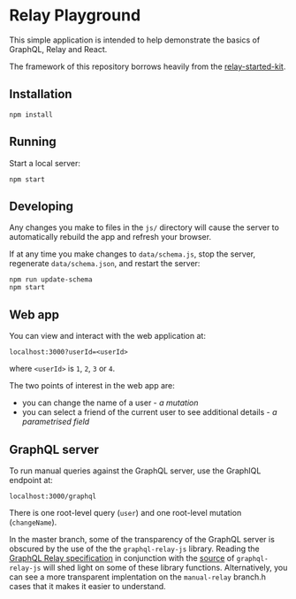# Relay Playground

This simple application is intended to help demonstrate the basics of GraphQL, Relay and React.

The framework of this repository borrows heavily from the [relay-started-kit](https://github.com/relayjs/relay-starter-kit/tree/master/data).

## Installation

```
npm install
```

## Running

Start a local server:

```
npm start
```

## Developing

Any changes you make to files in the `js/` directory will cause the server to
automatically rebuild the app and refresh your browser.

If at any time you make changes to `data/schema.js`, stop the server,
regenerate `data/schema.json`, and restart the server:

```
npm run update-schema
npm start
```

## Web app

You can view and interact with the web application at:

```
localhost:3000?userId=<userId>
```
where `<userId>` is `1`, `2`, `3` or `4`.

The two points of interest in the web app are:
* you can change the name of a user - _a mutation_
* you can select a friend of the current user to see additional details - _a parametrised field_

## GraphQL server

To run manual queries against the GraphQL server, use the GraphIQL endpoint at:

```
localhost:3000/graphql
```
There is one root-level query (`user`) and one root-level mutation (`changeName`).

In the master branch, some of the transparency of the GraphQL server is obscured by the use of the the `graphql-relay-js` library. Reading the [GraphQL Relay specification](https://facebook.github.io/relay/docs/graphql-relay-specification.html#content) in conjunction with the [source](https://github.com/graphql/graphql-relay-js/tree/master/src) of `graphql-relay-js` will shed light on some of these library functions. Alternatively, you can see a more transparent implentation on the `manual-relay` branch.h cases that it makes it easier to understand.